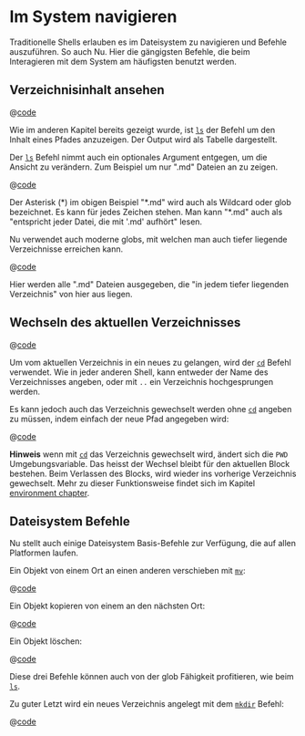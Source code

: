 # Im System navigieren

Traditionelle Shells erlauben es im Dateisystem zu navigieren und Befehle auszuführen. So auch Nu. Hier die gängigsten Befehle, die beim Interagieren mit dem System am häufigsten benutzt werden.

## Verzeichnisinhalt ansehen

@[code](@snippets/moving_around/ls_example.sh)

Wie im anderen Kapitel bereits gezeigt wurde, ist [`ls`](/commands/docs/ls.md) der Befehl um den Inhalt eines Pfades anzuzeigen. Der Output wird als Tabelle dargestellt.

Der [`ls`](/commands/docs/ls.md) Befehl nimmt auch ein optionales Argument entgegen, um die Ansicht zu verändern. Zum Beispiel um nur ".md" Dateien an zu zeigen.

@[code](@snippets/moving_around/ls_shallow_glob_example.sh)

Der Asterisk (\*) im obigen Beispiel "\*.md" wird auch als Wildcard oder glob bezeichnet. Es kann für jedes Zeichen stehen. Man kann "\*.md" auch als "entspricht jeder Datei, die mit '.md' aufhört" lesen.

Nu verwendet auch moderne globs, mit welchen man auch tiefer liegende Verzeichnisse erreichen kann.

@[code](@snippets/moving_around/ls_deep_glob_example.sh)

Hier werden alle ".md" Dateien ausgegeben, die "in jedem tiefer liegenden Verzeichnis" von hier aus liegen.

## Wechseln des aktuellen Verzeichnisses

@[code](@snippets/moving_around/cd_example.sh)

Um vom aktuellen Verzeichnis in ein neues zu gelangen, wird der [`cd`](/commands/docs/cd.md) Befehl verwendet. Wie in jeder anderen Shell, kann entweder der Name des Verzeichnisses angeben, oder mit `..` ein Verzeichnis hochgesprungen werden.

Es kann jedoch auch das Verzeichnis gewechselt werden ohne [`cd`](/commands/docs/cd.md) angeben zu müssen, indem einfach der neue Pfad angegeben wird:

@[code](@snippets/moving_around/cd_without_command_example.sh)

**Hinweis** wenn mit [`cd`](/commands/docs/cd.md) das Verzeichnis gewechselt wird, ändert sich die `PWD` Umgebungsvariable. Das heisst der Wechsel bleibt für den aktuellen Block bestehen. Beim Verlassen des Blocks, wird wieder ins vorherige Verzeichnis gewechselt.
Mehr zu dieser Funktionsweise findet sich im Kapitel [environment chapter](./environment.md).

## Dateisystem Befehle

Nu stellt auch einige Dateisystem Basis-Befehle zur Verfügung, die auf allen Platformen laufen.

Ein Objekt von einem Ort an einen anderen verschieben mit [`mv`](/commands/docs/mv.md):

@[code](@snippets/moving_around/mv_example.sh)

Ein Objekt kopieren von einem an den nächsten Ort:

@[code](@snippets/moving_around/cp_example.sh)

Ein Objekt löschen:

@[code](@snippets/moving_around/rm_example.sh)

Diese drei Befehle können auch von der glob Fähigkeit profitieren, wie beim [`ls`](/commands/docs/ls.md).

Zu guter Letzt wird ein neues Verzeichnis angelegt mit dem [`mkdir`](/commands/docs/mkdir.md) Befehl:

@[code](@snippets/moving_around/mkdir_example.sh)

